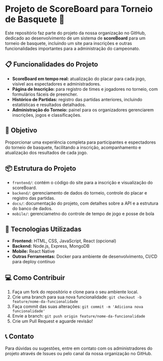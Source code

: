 # Projeto de ScoreBoard para Torneio de Basquete 🏀

Este repositório faz parte do projeto da nossa organização no GitHub, dedicado ao desenvolvimento de um sistema de **scoreBoard** para um torneio de basquete, incluindo um site para inscrições e outras funcionalidades importantes para a administração do campeonato.

## 📋 Funcionalidades do Projeto

- **ScoreBoard em tempo real:** atualização do placar para cada jogo, visível aos espectadores e administradores.
- **Página de Inscrição:** para registro de times e jogadores no torneio, com formulários fáceis de preencher.
- **Histórico de Partidas:** registro das partidas anteriores, incluindo estatísticas e resultados detalhados.
- **Administração do Torneio:** painel para os organizadores gerenciarem inscrições, jogos e classificações.
  
## 🎯 Objetivo

Proporcionar uma experiência completa para participantes e espectadores do torneio de basquete, facilitando a inscrição, acompanhamento e atualização dos resultados de cada jogo.

## 📦 Estrutura do Projeto

- `frontend/`: contém o código do site para a inscrição e visualização do scoreBoard.
- `backend/`: gerenciamento de dados do torneio, controle do placar e registro das partidas.
- `docs/`: documentação do projeto, com detalhes sobre a API e a estrutura do banco de dados.
- `mobile/`: gerenciametno do controle de tempo de jogo e posse de bola

## 🚀 Tecnologias Utilizadas

- **Frontend:** HTML, CSS, JavaScript, React (opcional)
- **Backend:** Node.js, Express, MongoDB
- **Mobile:** React Native
- **Outras Ferramentas:** Docker para ambiente de desenvolvimento, CI/CD para deploy contínuo

## 💻 Como Contribuir

1. Faça um fork do repositório e clone para o seu ambiente local.
2. Crie uma branch para sua nova funcionalidade: `git checkout -b feature/nome-da-funcionalidade`
3. Faça commit das suas alterações: `git commit -m 'Adiciona nova funcionalidade'`
4. Envie a branch: `git push origin feature/nome-da-funcionalidade`
5. Crie um Pull Request e aguarde revisão!

## 📞 Contato

Para dúvidas ou sugestões, entre em contato com os administradores do projeto através de Issues ou pelo canal da nossa organização no GitHub.
